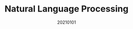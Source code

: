 ---
layout: post
comments: True
date: 20210101
title: Natural Language Processing
topics: [[[Machine Learning]]]
tags: []
status: in-progress
---